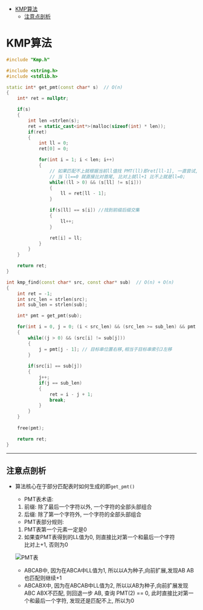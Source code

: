 - [KMP算法](#kmp算法)
  - [注意点剖析](#注意点剖析)


# KMP算法

```C++
#include "Kmp.h"

#include <string.h>
#include <stdlib.h>

static int* get_pmt(const char* s)  // O(n)
{
    int* ret = nullptr;

    if(s)
    {   
        int len =strlen(s);
        ret = static_cast<int*>(malloc(sizeof(int) * len));
        if(ret)
        {
            int ll = 0;
            ret[0] = 0;

            for(int i = 1; i < len; i++)
            {
                // 如果匹配不上就根据当前ll值找 PMT(ll)即ret[ll-1], 一直尝试,直到找不到即 ll==0
                // 当 ll==0 就直接比对首尾, 比对上就ll+1 比不上就是ll=0;
                while((ll > 0) && (s[ll] != s[i]))
                {
                    ll = ret[ll - 1];
                }

                if(s[ll] == s[i]) //找到前缀后缀交集
                {
                    ll++;
                }

                ret[i] = ll;
            }
        }
    }

    return ret;
}

int kmp_find(const char* src, const char* sub)  // O(n) + O(n)
{
    int ret = -1;
    int src_len = strlen(src);
    int sub_len = strlen(sub);

    int* pmt = get_pmt(sub);

    for(int i = 0, j = 0; (i < src_len) && (src_len >= sub_len) && pmt; i++)
    {
        while((j > 0) && (src[i] != sub[j]))
        {
            j = pmt[j - 1]; // 目标串位置右移,相当于目标串索引J左移 
        }
        
        if(src[i] == sub[j])
        {
            j++;
            if(j == sub_len)
            {
                ret = i - j + 1;
                break;
            }
        }        
    }
    
    free(pmt);

    return ret;
}
```

***

## 注意点剖析

* 算法核心在于部分匹配表时如何生成的即```get_pmt()```

  * PMT表术语:
  1. 前缀: 除了最后一个字符以外, 一个字符的全部头部组合
  2. 后缀: 除了第一个字符外, 一个字符的全部头部组合

  * PMT表部分规则:
  1. PMT表第一个元素一定是0
  2. 如果查PMT表得到的LL值为0, 则直接比对第一个和最后一个字符  
     比对上+1, 否则为0
  
    ![PMT表](./PMT表.png)

    * ABCAB中, 因为在ABCA中LL值为1, 所以以A为种子,向前扩展,发现AB AB也匹配则继续+1
    * ABCABX中, 因为在ABCAB中LL值为2, 所以以AB为种子,向前扩展发现 ABC ABX不匹配, 则回退一步 AB, 查询
PMT(2) == 0, 此时直接比对第一个和最后一个字符, 发现还是匹配不上, 所以为0
